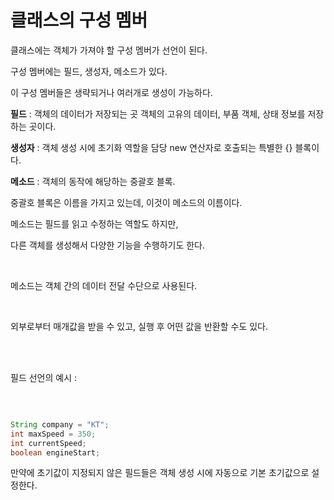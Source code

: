 클래스의 구성 멤버
==================

클래스에는 객체가 가져야 할 구성 멤버가 선언이 된다.   

구성 멤버에는 필드, 생성자, 메소드가 있다.  

이 구성 멤버들은 생략되거나 여러개로 생성이 가능하다.    

**필드** : 객체의 데이터가 저장되는 곳
객체의 고유의 데이터, 부품 객체, 상태 정보를 저장하는 곳이다.

**생성자** : 객체 생성 시에 초기화 역할을 담당
new 연산자로 호출되는 특별한 {} 블록이다.

**메소드** : 객체의 동작에 해당하는 중괄호 블록.     
 
중괄호 블록은 이름을 가지고 있는데, 이것이 메소드의 이름이다.   

메소드는 필드를 읽고 수정하는 역할도 하지만,    

다른 객체를 생성해서 다양한 기능을 수행하기도 한다.     

</br>

메소드는 객체 간의 데이터 전달 수단으로 사용된다.  

</br>

외부로부터 매개값을 받을 수 있고, 실행 후 어떤 값을 반환할 수도 있다.   

</br></br>

필드 선언의 예시 :

</br>


```java

String company = "KT";
int maxSpeed = 350;
int currentSpeed;
boolean engineStart;

```

만약에 초기값이 지정되지 않은 필드들은 객체 생성 시에 자동으로 기본 초기값으로 설정한다.

